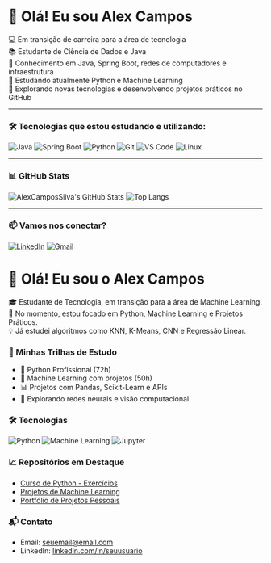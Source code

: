 # 👋 Olá! Eu sou Alex Campos

💻 Em transição de carreira para a área de tecnologia  
📚 Estudante de Ciência de Dados e Java  
🔧 Conhecimento em Java, Spring Boot, redes de computadores e infraestrutura  
🐍 Estudando atualmente Python e Machine Learning  
🚀 Explorando novas tecnologias e desenvolvendo projetos práticos no GitHub  

---

### 🛠️ Tecnologias que estou estudando e utilizando:

![Java](https://img.shields.io/badge/Java-ED8B00?style=flat-square&logo=java&logoColor=white)
![Spring Boot](https://img.shields.io/badge/Spring_Boot-6DB33F?style=flat-square&logo=spring-boot&logoColor=white)
![Python](https://img.shields.io/badge/Python-3776AB?style=flat-square&logo=python&logoColor=white)
![Git](https://img.shields.io/badge/Git-F05032?style=flat-square&logo=git&logoColor=white)
![VS Code](https://img.shields.io/badge/VS_Code-007ACC?style=flat-square&logo=visual-studio-code&logoColor=white)
![Linux](https://img.shields.io/badge/Linux-FCC624?style=flat-square&logo=linux&logoColor=black)

---

### 📊 GitHub Stats

![AlexCamposSilva's GitHub Stats](https://github-readme-stats.vercel.app/api?username=AlexCamposSilva&show_icons=true&theme=tokyonight)
![Top Langs](https://github-readme-stats.vercel.app/api/top-langs/?username=AlexCamposSilva&layout=compact&theme=tokyonight)

---

### 📫 Vamos nos conectar?

[![LinkedIn](https://img.shields.io/badge/LinkedIn-0A66C2?style=flat-square&logo=linkedin&logoColor=white)](https://www.linkedin.com/in/seu-linkedin/)
[![Gmail](https://img.shields.io/badge/Gmail-D14836?style=flat-square&logo=gmail&logoColor=white)](mailto:seu@email.com)





# 👋 Olá! Eu sou o Alex Campos

🎓 Estudante de Tecnologia, em transição para a área de Machine Learning.  
📌 No momento, estou focado em Python, Machine Learning e Projetos Práticos.  
💡 Já estudei algoritmos como KNN, K-Means, CNN e Regressão Linear.  

### 🚀 Minhas Trilhas de Estudo
- 📘 Python Profissional (72h)
- 🤖 Machine Learning com projetos (50h)
- 📊 Projetos com Pandas, Scikit-Learn e APIs
- 🧠 Explorando redes neurais e visão computacional

### 🛠️ Tecnologias
![Python](https://img.shields.io/badge/-Python-3776AB?style=flat&logo=python&logoColor=white)
![Machine Learning](https://img.shields.io/badge/-MachineLearning-102C57?style=flat&logo=TensorFlow&logoColor=orange)
![Jupyter](https://img.shields.io/badge/-Jupyter-F37626?style=flat&logo=Jupyter&logoColor=white)

### 📈 Repositórios em Destaque
- [Curso de Python - Exercícios](https://github.com/SEU-USUARIO/python-fundamentos)
- [Projetos de Machine Learning](https://github.com/SEU-USUARIO/machine-learning)
- [Portfólio de Projetos Pessoais](https://github.com/SEU-USUARIO/projetos-pessoais)

### 📬 Contato
- Email: seuemail@email.com  
- LinkedIn: [linkedin.com/in/seuusuario](https://linkedin.com/in/seuusuario)

